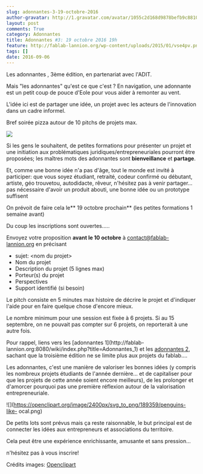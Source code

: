 ```yaml
---
slug: adonnantes-3-19-octobre-2016
author-gravatar: http://1.gravatar.com/avatar/1055c2d168d9878befb9c8810eda96dc?s=96&d=mm&r=g
layout: post
comments: True
category: Adonnantes
title: Adonnantes #3: 19 octobre 2016 19h
feature: http://fablab-lannion.org/wp-content/uploads/2015/01/vse4pv.png
tags: []
date: 2016-09-06
---
```

Les adonnantes , 3ème édition, en partenariat avec l'ADIT.

Mais "les adonnantes" qu'est ce que c'est ? En navigation, une adonnante est
un petit coup de pouce d'Eole pour vous aider à remonter au vent.

L'idée ici est de partager une idée, un projet avec les acteurs de
l'innovation dans un cadre informel.

Bref soirée pizza autour de 10 pitchs de projets max.

![](https://openclipart.org/image/2400px/svg_to_png/96523/comic-idea.png)

Si les gens le souhaitent, de petites formations pour présenter un projet et
une initiation aux problématiques juridiques/entrepreneuriales pourront être
proposées; les maîtres mots des adonnantes sont **bienveillance** et
**partage**.

Et, comme une bonne idée n'a pas d'âge, tout le monde est invité à participer:
que vous soyez étudiant, retraité, codeur confirmé ou débutant, artiste, géo
trouvetou, autodidacte, rêveur, n'hésitez pas à venir partager…pas nécessaire
d'avoir un produit abouti, une bonne idée ou un prototype suffisent

On prévoit de faire cela le** 19 octobre prochain** (les petites formations 1
semaine avant)

Du coup les inscriptions sont ouvertes…..

Envoyez votre proposition **avant le 10 octobre** à contact@fablab-lannion.org
en précisant

  * sujet: &lt;nom du projet&gt;
  * Nom du projet
  * Description du projet (5 lignes max)
  * Porteur(s) du projet
  * Perspectives
  * Support identifié (si besoin)

Le pitch consiste en 5 minutes max histoire de décrire le projet et d'indiquer
l'aide pour en faire quelque chose d'encore mieux.

Le nombre minimum pour une session est fixée à 6 projets. Si au 15 septembre,
on ne pouvait pas compter sur 6 projets, on reporterait à une autre fois.

Pour rappel, liens vers les [adonnantes 1](http://fablab-
lannion.org:8080/wiki/index.php?title=Adonnantes_1) et les [adonnantes
2](http://fablab-lannion.org:8080/wiki/index.php?title=Adonnantes_2), sachant
que la troisième édition ne se limite plus aux projets du fablab….

Les adonnantes, c'est une manière de valoriser les bonnes idées (y compris les
nombreux projets étudiants de l'année dernière… et de capitaliser pour que les
projets de cette année soient encore meilleurs), de les prolonger et d'amorcer
pourquoi pas une première réflexion autour de la valorisation
entrepreneuriale.

![](https://openclipart.org/image/2400px/svg_to_png/189359/penguins-like-
ocal.png)

De petits lots sont prévus mais ça reste raisonnable, le but principal est de
connecter les idées aux entrepreneurs et associations du territoire.

Cela peut être une expérience enrichissante, amusante et sans pression…

n'hésitez pas à vous inscrire!

Crédits images: [Openclipart](https://openclipart.org/)


